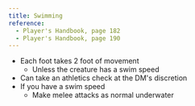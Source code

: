 ```yaml
---
title: Swimming
reference:
  - Player's Handbook, page 182
  - Player's Handbook, page 190
---
```


- Each foot takes 2 foot of movement
  - Unless the creature has a swim speed
- Can take an athletics check at the DM's discretion
- If you have a swim speed
  - Make melee attacks as normal underwater
